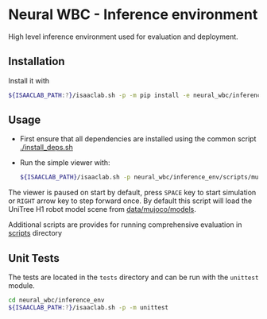 # Neural WBC - Inference environment

High level inference environment used for evaluation and deployment.

## Installation

Install it with

```bash
${ISAACLAB_PATH:?}/isaaclab.sh -p -m pip install -e neural_wbc/inference_env
```

## Usage

- First ensure that all dependencies are installed using the common script
    [./install_deps.sh](../../install_deps.sh)

- Run the simple viewer with:

    ```sh
    ${ISAACLAB_PATH}/isaaclab.sh -p neural_wbc/inference_env/scripts/mujoco_viewer_player.py
    ```

The viewer is paused on start by default, press `SPACE` key to start simulation or `RIGHT` arrow key
to step forward once. By default this script will load the UniTree H1 robot model scene from
[data/mujoco/models](../data/data/mujoco/models/scene.xml).

Additional scripts are provides for running comprehensive evaluation in [scripts](./scripts/)
directory

## Unit Tests

The tests are located in the `tests` directory and can be run with the `unittest` module.

```bash
cd neural_wbc/inference_env
${ISAACLAB_PATH:?}/isaaclab.sh -p -m unittest
```
